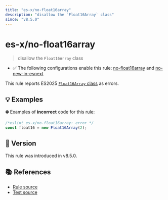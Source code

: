 ```yaml
---
title: "es-x/no-float16array"
description: "disallow the `Float16Array` class"
since: "v8.5.0"
---
```


# es-x/no-float16array
> disallow the `Float16Array` class

- ✅ The following configurations enable this rule: [no-float16array] and [no-new-in-esnext]

This rule reports ES2025 [`Float16Array` class](https://github.com/tc39/proposal-float16array) as errors.

## 💡 Examples

⛔ Examples of **incorrect** code for this rule:

<eslint-playground type="bad">

```js
/*eslint es-x/no-float16array: error */
const float16 = new Float16Array(2);
```

</eslint-playground>

## 🚀 Version

This rule was introduced in v8.5.0.

## 📚 References

- [Rule source](https://github.com/eslint-community/eslint-plugin-es-x/blob/master/lib/rules/no-float16array.js)
- [Test source](https://github.com/eslint-community/eslint-plugin-es-x/blob/master/tests/lib/rules/no-float16array.js)

[no-float16array]: ../configs/index.md#no-float16array
[no-new-in-esnext]: ../configs/index.md#no-new-in-esnext
